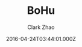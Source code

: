 ---
title: BoHu
github: https://github.com/Clark-Zhao/bohu-jekyll-theme
demo: https://llawlight.github.io/bohu-jekyll-theme/
author: Clark Zhao
ssg:
  - Jekyll
cms:
  - No Cms
date: 2016-04-24T03:44:01.000Z
description: My first JEKYLL-THEME
stale: false
---